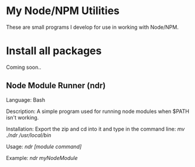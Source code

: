 # My Node/NPM Utilities

These are small programs I develop for use in working with Node/NPM.

# Install all packages

Coming soon..

## Node Module Runner (ndr)
Language: Bash

Description: A simple program used for running node modules when $PATH isn't working.

Installation: Export the zip and cd into it and type in the command line: *mv ./ndr /usr/local/bin*

Usage: *ndr [module command]*

Example: *ndr myNodeModule*

